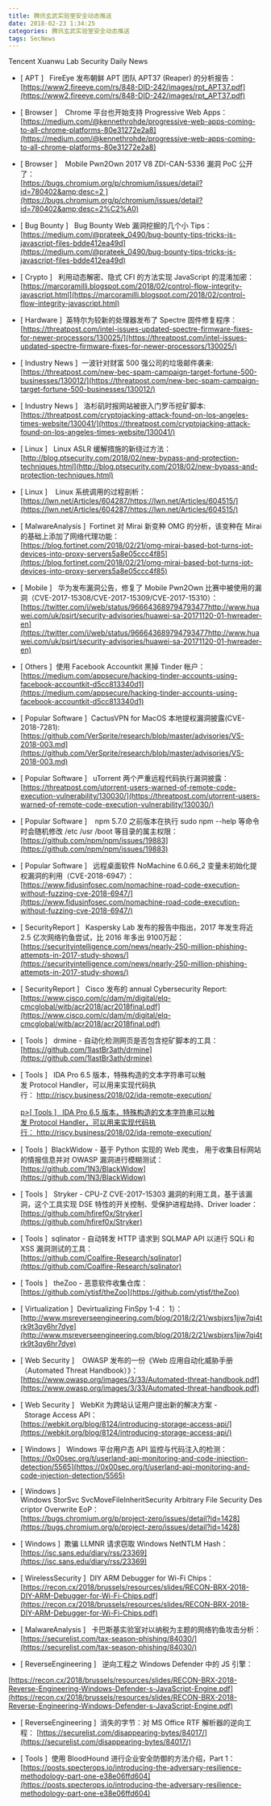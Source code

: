 ```yaml
---
title: 腾讯玄武实验室安全动态推送
date: 2018-02-23 1:34:25
categories: 腾讯玄武实验室安全动态推送
tags: SecNews
---
```


Tencent Xuanwu Lab Security Daily News  
* [ APT ]   FireEye 发布朝鲜 APT 团队 APT37 (Reaper) 的分析报告：   
[https://www2.fireeye.com/rs/848-DID-242/images/rpt_APT37.pdf](https://www2.fireeye.com/rs/848-DID-242/images/rpt_APT37.pdf)  

* [ Browser ]  
 Chrome 平台也开始支持 Progressive Web Apps：   
[https://medium.com/@kennethrohde/progressive-web-apps-coming-to-all-chrome-platforms-80e31272e2a8](https://medium.com/@kennethrohde/progressive-web-apps-coming-to-all-chrome-platforms-80e31272e2a8)  

* [ Browser ]    Mobile Pwn2Own 2017 V8 ZDI-CAN-5336 漏洞 PoC 公开了：   
[https://bugs.chromium.org/p/chromium/issues/detail?id=780402&amp;desc=2 ](https://bugs.chromium.org/p/chromium/issues/detail?id=780402&amp;desc=2%C2%A0)  

* [ Bug Bounty ]  
Bug Bounty Web 漏洞挖掘的几个小 Tips：   
[https://medium.com/@prateek_0490/bug-bounty-tips-tricks-js-javascript-files-bdde412ea49d](https://medium.com/@prateek_0490/bug-bounty-tips-tricks-js-javascript-files-bdde412ea49d)  

* [ Crypto ]   利用动态解密、隐式 CFI 的方法实现 JavaScript 的混淆加密：   
[https://marcoramilli.blogspot.com/2018/02/control-flow-integrity-javascript.html](https://marcoramilli.blogspot.com/2018/02/control-flow-integrity-javascript.html)  

* [ Hardware ]  英特尔为较新的处理器发布了 Spectre 固件修复程序：   
[https://threatpost.com/intel-issues-updated-spectre-firmware-fixes-for-newer-processors/130025/](https://threatpost.com/intel-issues-updated-spectre-firmware-fixes-for-newer-processors/130025/)  

* [ Industry News ]  一波针对财富 500 强公司的垃圾邮件袭来:   
[https://threatpost.com/new-bec-spam-campaign-target-fortune-500-businesses/130012/](https://threatpost.com/new-bec-spam-campaign-target-fortune-500-businesses/130012/)  

* [ Industry News ]   洛杉矶时报网站被嵌入门罗币挖矿脚本:   
[https://threatpost.com/cryptojacking-attack-found-on-los-angeles-times-website/130041/](https://threatpost.com/cryptojacking-attack-found-on-los-angeles-times-website/130041/)  

* [ Linux ]   Linux ASLR 缓解措施的新绕过方法：  
[http://blog.ptsecurity.com/2018/02/new-bypass-and-protection-techniques.html](http://blog.ptsecurity.com/2018/02/new-bypass-and-protection-techniques.html)  

* [ Linux ]  
 Linux 系统调用的过程剖析：   
[https://lwn.net/Articles/604287/https://lwn.net/Articles/604515/](https://lwn.net/Articles/604287/https://lwn.net/Articles/604515/)  

* [ MalwareAnalysis ]  Fortinet 对 Mirai 新变种 OMG 的分析，该变种在 Mirai 的基础上添加了网络代理功能：   
[https://blog.fortinet.com/2018/02/21/omg-mirai-based-bot-turns-iot-devices-into-proxy-servers5a8e05ccc4f85](https://blog.fortinet.com/2018/02/21/omg-mirai-based-bot-turns-iot-devices-into-proxy-servers5a8e05ccc4f85)  

* [ Mobile ]  
华为发布漏洞公告，修复了 Mobile Pwn2Own 比赛中被使用的漏洞（CVE-2017-15308/CVE-2017-15309/CVE-2017-15310）：   
[https://twitter.com/i/web/status/966643689794793477http://www.huawei.com/uk/psirt/security-advisories/huawei-sa-20171120-01-hwreader-en](https://twitter.com/i/web/status/966643689794793477http://www.huawei.com/uk/psirt/security-advisories/huawei-sa-20171120-01-hwreader-en)  

* [ Others ]  使用 Facebook Accountkit 黑掉 Tinder 帐户：   
[https://medium.com/appsecure/hacking-tinder-accounts-using-facebook-accountkit-d5cc813340d1](https://medium.com/appsecure/hacking-tinder-accounts-using-facebook-accountkit-d5cc813340d1)  

* [ Popular Software ]  CactusVPN for MacOS 本地提权漏洞披露(CVE-2018-7281):   
[https://github.com/VerSprite/research/blob/master/advisories/VS-2018-003.md](https://github.com/VerSprite/research/blob/master/advisories/VS-2018-003.md)  

* [ Popular Software ]   uTorrent 两个严重远程代码执行漏洞披露：   
[https://threatpost.com/utorrent-users-warned-of-remote-code-execution-vulnerability/130030/](https://threatpost.com/utorrent-users-warned-of-remote-code-execution-vulnerability/130030/)  

* [ Popular Software ]  
 npm 5.7.0 之前版本在执行 sudo npm --help 等命令时会随机修改 /etc /usr /boot 等目录的属主权限：   
[https://github.com/npm/npm/issues/19883](https://github.com/npm/npm/issues/19883)  

* [ Popular Software ]  
远程桌面软件 NoMachine 6.0.66_2 变量未初始化提权漏洞的利用（CVE-2018-6947）：   
[https://www.fidusinfosec.com/nomachine-road-code-execution-without-fuzzing-cve-2018-6947/](https://www.fidusinfosec.com/nomachine-road-code-execution-without-fuzzing-cve-2018-6947/)  

* [ SecurityReport ]   Kaspersky Lab 发布的报告中指出，2017 年发生将近 2.5 亿次网络钓鱼尝试，比 2016 年多出 9100万起：   
[https://securityintelligence.com/news/nearly-250-million-phishing-attempts-in-2017-study-shows/](https://securityintelligence.com/news/nearly-250-million-phishing-attempts-in-2017-study-shows/)  

* [ SecurityReport ]   Cisco 发布的 annual Cybersecurity Report:   
[https://www.cisco.com/c/dam/m/digital/elq-cmcglobal/witb/acr2018/acr2018final.pdf](https://www.cisco.com/c/dam/m/digital/elq-cmcglobal/witb/acr2018/acr2018final.pdf)  

* [ Tools ]   drmine - 自动化检测网页是否包含挖矿脚本的工具：   
[https://github.com/1lastBr3ath/drmine](https://github.com/1lastBr3ath/drmine)  

* [ Tools ]   IDA Pro 6.5 版本，特殊构造的文本字符串可以触发 Protocol Handler，可以用来实现代码执行： http://riscy.business/2018/02/ida-remote-execution/</p>
[p><span class="category">[ Tools ]</span>   IDA Pro 6.5 版本，特殊构造的文本字符串可以触发 Protocol Handler，可以用来实现代码执行： http://riscy.business/2018/02/ida-remote-execution/</p>]( class="category">[ Tools ]</span>   IDA Pro 6.5 版本，特殊构造的文本字符串可以触发 Protocol Handler，可以用来实现代码执行： http://riscy.business/2018/02/ida-remote-execution/</p>)  

* [ Tools ]  BlackWidow - 基于 Python 实现的 Web 爬虫， 用于收集目标网站的情报信息并对 OWASP 漏洞进行模糊测试：   
[https://github.com/1N3/BlackWidow](https://github.com/1N3/BlackWidow)  

* [ Tools ]  
Stryker - CPU-Z CVE-2017-15303 漏洞的利用工具，基于该漏洞，这个工具实现 DSE 特性的开关控制、受保护进程劫持、Driver loader：   
[https://github.com/hfiref0x/Stryker](https://github.com/hfiref0x/Stryker)  

* [ Tools ]  sqlinator - 自动转发 HTTP 请求到 SQLMAP API 以进行 SQLi 和 XSS 漏洞测试的工具：   
[https://github.com/Coalfire-Research/sqlinator](https://github.com/Coalfire-Research/sqlinator)  

* [ Tools ]   theZoo - 恶意软件收集仓库：   
[https://github.com/ytisf/theZoo](https://github.com/ytisf/theZoo)  

* [ Virtualization ]  Devirtualizing FinSpy 1-4： 1）：   
[http://www.msreverseengineering.com/blog/2018/2/21/wsbjxrs1jjw7qi4trk9t3qy6hr7dye](http://www.msreverseengineering.com/blog/2018/2/21/wsbjxrs1jjw7qi4trk9t3qy6hr7dye)  

* [ Web Security ]  
 OWASP 发布的一份《Web 应用自动化威胁手册（Automated Threat Handbook）》：   
[https://www.owasp.org/images/3/33/Automated-threat-handbook.pdf](https://www.owasp.org/images/3/33/Automated-threat-handbook.pdf)  

* [ Web Security ]  
WebKit 为跨站认证用户提出新的解决方案 -  Storage Access API：   
[https://webkit.org/blog/8124/introducing-storage-access-api/](https://webkit.org/blog/8124/introducing-storage-access-api/)  

* [ Windows ]  
Windows 平台用户态 API 监控与代码注入的检测：   
[https://0x00sec.org/t/userland-api-monitoring-and-code-injection-detection/5565](https://0x00sec.org/t/userland-api-monitoring-and-code-injection-detection/5565)  

* [ Windows ]  
Windows StorSvc SvcMoveFileInheritSecurity Arbitrary File Security Descriptor Overwrite EoP：  
[https://bugs.chromium.org/p/project-zero/issues/detail?id=1428](https://bugs.chromium.org/p/project-zero/issues/detail?id=1428)  

* [ Windows ]  欺骗 LLMNR 请求窃取 Windows NetNTLM Hash：   
[https://isc.sans.edu/diary/rss/23369](https://isc.sans.edu/diary/rss/23369)  

* [ WirelessSecurity ]  DIY ARM Debugger for Wi-Fi Chips：   
[https://recon.cx/2018/brussels/resources/slides/RECON-BRX-2018-DIY-ARM-Debugger-for-Wi-Fi-Chips.pdf](https://recon.cx/2018/brussels/resources/slides/RECON-BRX-2018-DIY-ARM-Debugger-for-Wi-Fi-Chips.pdf)  

* [ MalwareAnalysis ]   卡巴斯基实验室对以纳税为主题的网络钓鱼攻击分析： 
[https://securelist.com/tax-season-phishing/84030/](https://securelist.com/tax-season-phishing/84030/)  

* [ ReverseEngineering ]   逆向工程之 Windows Defender 中的 JS 引擎：
 
[https://recon.cx/2018/brussels/resources/slides/RECON-BRX-2018-Reverse-Engineering-Windows-Defender-s-JavaScript-Engine.pdf](https://recon.cx/2018/brussels/resources/slides/RECON-BRX-2018-Reverse-Engineering-Windows-Defender-s-JavaScript-Engine.pdf)  

* [ ReverseEngineering ]  消失的字节：对 MS Office RTF 解析器的逆向工程： 
[https://securelist.com/disappearing-bytes/84017/](https://securelist.com/disappearing-bytes/84017/)  

* [ Tools ]  使用 BloodHound 进行企业安全防御的方法介绍，Part 1： 
[https://posts.specterops.io/introducing-the-adversary-resilience-methodology-part-one-e38e06ffd604](https://posts.specterops.io/introducing-the-adversary-resilience-methodology-part-one-e38e06ffd604)  

